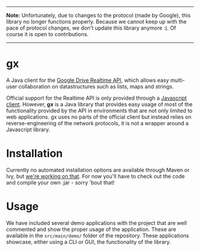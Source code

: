 ___
**Note:** Unfortunately, due to changes to the protocol (made by Google), this library no longer functions properly. Because we cannot keep up with the pace of protocol changes, we don't update this library anymore :(. Of course it is open to contributions.
___

gx
==

A Java client for the [Google Drive Realtime API](https://developers.google.com/drive/realtime/), which allows easy multi-user collaboration on datastructures such as lists, maps and strings.

Official support for the Realtime API is only provided through a [Javascript client](https://developers.google.com/drive/realtime/realtime-quickstart). However, **gx** is a Java library that provides easy usage of most of the functionality provided by the API in environments that are not only limited to web applications. gx uses no parts of the official client but instead relies on reverse-engineering of the network protocols, it is not a wrapper around a Javascript library.


# Installation

Currently no automated installation options are available through Maven or Ivy, but [we're working on that](https://github.com/mkrause/gx/issues/43). For now you'll have to check out the code and compile your own .jar - sorry 'bout that!


# Usage

We have included several demo applications with the project that are well commented and show the proper usage of the application. These are available in the `src/main/demo/` folder of the repository. These applications showcase, either using a CLI or GUI, the functionality of the library.
